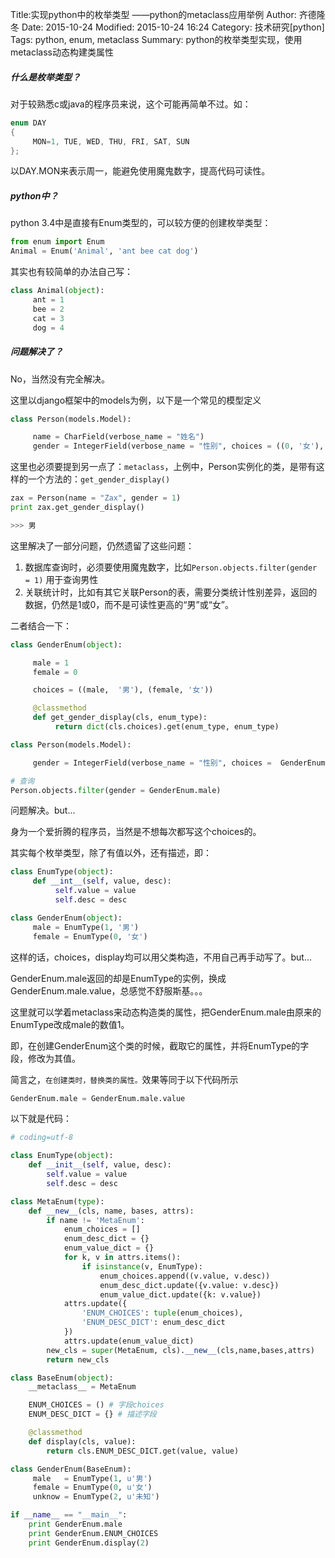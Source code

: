 Title:实现python中的枚举类型 ——python的metaclass应用举例
Author: 齐德隆冬
Date: 2015-10-24
Modified: 2015-10-24 16:24
Category: 技术研究[python]
Tags: python, enum, metaclass
Summary: python的枚举类型实现，使用metaclass动态构建类属性


##### 什么是枚举类型？

对于较熟悉c或java的程序员来说，这个可能再简单不过。如：

```c
enum DAY
{
     MON=1, TUE, WED, THU, FRI, SAT, SUN
};
```

以DAY.MON来表示周一，能避免使用魔鬼数字，提高代码可读性。

##### python中？

python 3.4中是直接有Enum类型的，可以较方便的创建枚举类型：

```python
from enum import Enum
Animal = Enum('Animal', 'ant bee cat dog')
```

其实也有较简单的办法自己写：

```python
class Animal(object):
     ant = 1
     bee = 2
     cat = 3
     dog = 4

```

##### 问题解决了？

No，当然没有完全解决。

这里以django框架中的models为例，以下是一个常见的模型定义

```python
class Person(models.Model):

     name = CharField(verbose_name = "姓名")
     gender = IntegerField(verbose_name = "性别", choices = ((0, '女'), (1, '男')))

```

这里也必须要提到另一点了：`metaclass`，上例中，Person实例化的类，是带有这样的一个方法的：`get_gender_display()`

```python
zax = Person(name = "Zax", gender = 1)
print zax.get_gender_display()

>>> 男

```

这里解决了一部分问题，仍然遗留了这些问题：

1. 数据库查询时，必须要使用魔鬼数字，比如`Person.objects.filter(gender = 1)` 用于查询男性
2. 关联统计时，比如有其它关联Person的表，需要分类统计性别差异，返回的数据，仍然是1或0，而不是可读性更高的“男”或“女”。

二者结合一下：

```python
class GenderEnum(object):

     male = 1
     female = 0

     choices = ((male,  '男'), (female, '女'))

     @classmethod
     def get_gender_display(cls, enum_type):
          return dict(cls.choices).get(enum_type, enum_type)

class Person(models.Model):

     gender = IntegerField(verbose_name = "性别", choices =  GenderEnum.choices)

# 查询
Person.objects.filter(gender = GenderEnum.male)

```

问题解决。but...

身为一个爱折腾的程序员，当然是不想每次都写这个choices的。

其实每个枚举类型，除了有值以外，还有描述，即：

```python
class EnumType(object):
     def __int__(self, value, desc):
          self.value = value
          self.desc = desc

class GenderEnum(object):
     male = EnumType(1, '男')
     female = EnumType(0, '女')

```

这样的话，choices，display均可以用父类构造，不用自己再手动写了。but...

GenderEnum.male返回的却是EnumType的实例，换成GenderEnum.male.value，总感觉不舒服斯基。。。

这里就可以学着metaclass来动态构造类的属性，把GenderEnum.male由原来的EnumType改成male的数值1。

即，在创建GenderEnum这个类的时候，截取它的属性，并将EnumType的字段，修改为其值。

简言之，`在创建类时，替换类的属性。`效果等同于以下代码所示

```python
GenderEnum.male = GenderEnum.male.value

```

以下就是代码：

```python
# coding=utf-8

class EnumType(object):
    def __init__(self, value, desc):
        self.value = value
        self.desc = desc

class MetaEnum(type):
    def __new__(cls, name, bases, attrs):
        if name != 'MetaEnum':
            enum_choices = []
            enum_desc_dict = {}
            enum_value_dict = {}
            for k, v in attrs.items():
                if isinstance(v, EnumType):
                    enum_choices.append((v.value, v.desc))
                    enum_desc_dict.update({v.value: v.desc})
                    enum_value_dict.update({k: v.value})
            attrs.update({
                'ENUM_CHOICES': tuple(enum_choices),
                'ENUM_DESC_DICT': enum_desc_dict
            })
            attrs.update(enum_value_dict)
        new_cls = super(MetaEnum, cls).__new__(cls,name,bases,attrs)
        return new_cls

class BaseEnum(object):
    __metaclass__ = MetaEnum

    ENUM_CHOICES = () # 字段choices
    ENUM_DESC_DICT = {} # 描述字段

    @classmethod
    def display(cls, value):
        return cls.ENUM_DESC_DICT.get(value, value)

class GenderEnum(BaseEnum):
     male   = EnumType(1, u'男')
     female = EnumType(0, u'女')
     unknow = EnumType(2, u'未知')

if __name__ == "__main__":
    print GenderEnum.male
    print GenderEnum.ENUM_CHOICES
    print GenderEnum.display(2)

```